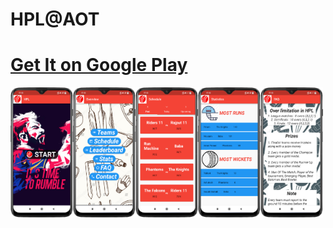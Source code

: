 # HPL@AOT
# [Get It on Google Play](https://play.google.com/store/apps/details?id=devPS.hpl)
<img src="hpl1.png" width="100"><img src="hpl2.png" width="100"><img src="hpl3.png" width="100"><img src="hpl4.png" width="100"><img src="hpl5.png" width="100">
